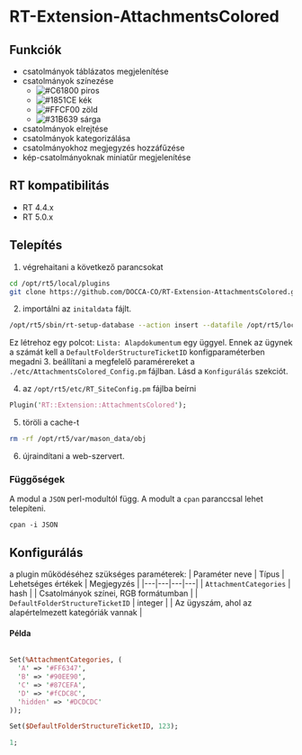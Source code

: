 # RT-Extension-AttachmentsColored

## Funkciók
- csatolmányok táblázatos megjelenítése
- csatolmányok színezése 
  - ![#C61800](https://placehold.it/15/C61800/000000?text=+) piros
  - ![#1851CE](https://placehold.it/15/1851CE/000000?text=+) kék 
  - ![#FFCF00](https://placehold.it/15/FFCF00/000000?text=+) zöld 
  - ![#31B639](https://placehold.it/15/31B639/000000?text=+) sárga
- csatolmányok elrejtése
- csatolmányok kategorizálása
- csatolmányokhoz megjegyzés hozzáfűzése
- kép-csatolmányoknak miniatűr megjelenítése

## RT kompatibilitás
- RT 4.4.x
- RT 5.0.x

## Telepítés
1. végrehaitani a következő parancsokat
````bash
cd /opt/rt5/local/plugins
git clone https://github.com/DOCCA-CO/RT-Extension-AttachmentsColored.git
````

2. importálni az `initaldata` fájlt.
````bash
/opt/rt5/sbin/rt-setup-database --action insert --datafile /opt/rt5/local/plugins/RT-Extension-AttachmentsColored/etc/initialdata
````

Ez létrehoz egy polcot: `Lista: Alapdokumentum` egy üggyel. Ennek az ügynek a számát kell a `DefaultFolderStructureTicketID` konfigparaméterben  megadni
3. beállítani a megfelelő paramérereket a `./etc/AttachmentsColored_Config.pm` fájlban. Lásd a `Konfigurálás` szekciót.

4. az  `/opt/rt5/etc/RT_SiteConfig.pm` fájlba beírni
````perl
Plugin('RT::Extension::AttachmentsColored');
````

5. töröli a cache-t
````bash
rm -rf /opt/rt5/var/mason_data/obj
````

6. újraindítani a web-szervert.

### Függőségek

A modul a `JSON` perl-modultól függ. A modult a `cpan` paranccsal lehet telepíteni.

````cpan
cpan -i JSON
````

## Konfigurálás
a plugin működéséhez szükséges paraméterek:
| Paraméter neve | Típus | Lehetséges értékek | Megjegyzés |
|---|---|---|---|
| `AttachmentCategories` | hash | | Csatolmányok színei, RGB formátumban |
| `DefaultFolderStructureTicketID` | integer | | Az ügyszám, ahol az alapértelmezett kategóriák vannak |

#### Példa
````perl

Set(%AttachmentCategories, (
  'A' => '#FF6347',
  'B' => '#90EE90',
  'C' => '#87CEFA',
  'D' => '#fCDC8C',
  'hidden' => '#DCDCDC'
));

Set($DefaultFolderStructureTicketID, 123);

1;
````
